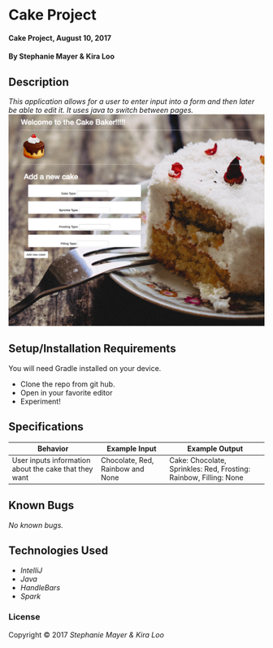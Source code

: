# Cake Project

#### Cake Project, August 10, 2017

#### By Stephanie Mayer & Kira Loo

## Description

_This application allows for a user to enter input into a form and then later be able to edit it. It uses java to switch between pages._
![Alt text](/screenshot.png) 

## Setup/Installation Requirements

You will need Gradle installed on your device.

* Clone the repo from git hub.
* Open in your favorite editor
* Experiment!

## Specifications

| Behavior      | Example Input      | Example Output       |
| ------------- | ------------- | ------------- |
|User inputs information about the cake that they want | Chocolate, Red, Rainbow and None | Cake: Chocolate, Sprinkles: Red, Frosting: Rainbow, Filling: None|

## Known Bugs
_No known bugs._
## Technologies Used

* _IntelliJ_
* _Java_
* _HandleBars_
* _Spark_


### License

Copyright &copy; 2017 _Stephanie Mayer & Kira Loo_
